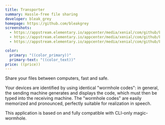 ```yaml
---
title: Transporter
summary: Hassle-free file sharing
developer: bleak_grey
homepage: https://github.com/bleakgrey
screenshots:
  - https://appstream.elementary.io/appcenter/media/xenial/com/github/bleakgrey.transporter.desktop/5B9C16B55385AA4D0154B50839D0F3AE/screenshots/image-1_orig.png
  - https://appstream.elementary.io/appcenter/media/xenial/com/github/bleakgrey.transporter.desktop/5B9C16B55385AA4D0154B50839D0F3AE/screenshots/image-2_orig.png
  - https://appstream.elementary.io/appcenter/media/xenial/com/github/bleakgrey.transporter.desktop/5B9C16B55385AA4D0154B50839D0F3AE/screenshots/image-3_orig.png

color:
  primary: "((color_primary))"
  primary-text: "((color_text))"
price: ((price))
---
```


<p>Share your files between computers, fast and safe.</p>
<p>Your devices are identified by using identical &quot;wormhole codes&quot;: in general, the sending machine generates and displays the code, which must then be typed into the receiving machine. The &quot;wormhole codes&quot; are easily memorized and pronounced, perfectly suitable for realization in speech.</p>
<p>This application is based on and fully compatible with CLI-only magic-wormhole.</p>